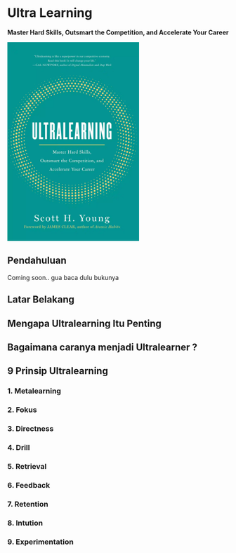 # Ultra Learning
**Master Hard Skills, Outsmart the Competition, and Accelerate Your Career**

<img src="https://github.com/iansyahr/ImproveLearning/blob/main/Images/UltraLearning/ultralearningcover.webp?raw=true" alt="drawing" width="300"/>

## Pendahuluan
Coming soon.. gua baca dulu bukunya

## Latar Belakang

## Mengapa Ultralearning Itu Penting

## Bagaimana caranya menjadi Ultralearner ?

## 9 Prinsip Ultralearning
### 1. Metalearning
### 2. Fokus
### 3. Directness
### 4. Drill
### 5. Retrieval
### 6. Feedback
### 7. Retention
### 8. Intution
### 9. Experimentation

